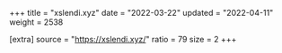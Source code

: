 +++
title = "xslendi.xyz"
date = "2022-03-22"
updated = "2022-04-11"
weight = 2538

[extra]
source = "https://xslendi.xyz/"
ratio = 79
size = 2
+++
